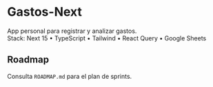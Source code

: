# Gastos-Next

App personal para registrar y analizar gastos.  
Stack: Next 15 • TypeScript • Tailwind • React Query • Google Sheets

## Roadmap

Consulta `ROADMAP.md` para el plan de sprints.
